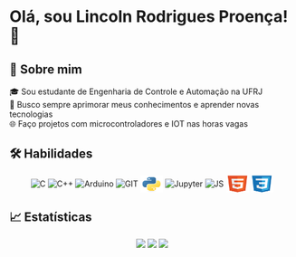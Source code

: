  
# Olá, sou Lincoln Rodrigues Proença! 👋
                
## 📖 Sobre mim 

🎓 Sou estudante de Engenharia de Controle e Automação na UFRJ \
📝 Busco sempre aprimorar meus conhecimentos e aprender novas tecnologias \
🌐 Faço projetos com microcontroladores e IOT nas horas vagas

## 🛠 Habilidades
<div align="center">

  <img align="center" alt="C" height="30" width="40" src="https://cdn.jsdelivr.net/gh/devicons/devicon/icons/c/c-original.svg" />
  <img align="center" alt="C++" height="30" width="40" src="https://raw.githubusercontent.com/jmnote/z-icons/master/svg/cpp.svg" />
  <img align="center" alt="Arduino" height="30" width="40" src="https://cdn.jsdelivr.net/gh/devicons/devicon/icons/arduino/arduino-original-wordmark.svg" />
  <img align="center" alt="GIT" height="30" width="40" src="https://raw.githubusercontent.com/jmnote/z-icons/master/svg/git.svg" />
  <img align="center" alt="Python" height="30" width="40" src="https://raw.githubusercontent.com/devicons/devicon/master/icons/python/python-original.svg">
  <img align="center" alt="Jupyter" height="30" width="40" src="https://cdn.jsdelivr.net/gh/devicons/devicon/icons/jupyter/jupyter-original-wordmark.svg">
  <img align="center" alt="JS" height="28" width="47" src="https://cdn.cdnlogo.com/logos/j/69/javascript.svg">
  <img align="center" alt="HTML" height="30" width="40" src="https://raw.githubusercontent.com/devicons/devicon/master/icons/html5/html5-original.svg">
  <img align="center" alt="CSS" height="30" width="40" src="https://raw.githubusercontent.com/devicons/devicon/master/icons/css3/css3-original.svg">
  
</div> 

## 📈 Estatísticas
 <div align="center" >
   <img  height="180em" src="https://github-readme-stats-sigma-five.vercel.app/api?username=LincolnProenca&show_icons=true&theme=tokyonight&include_all_commits=true&count_private=true&hide_border=true"/>
   <img height="180em" src="https://github-readme-streak-stats.herokuapp.com/?user=LincolnProenca&hide_border=true&show_icons=true&locale=en&layout=compact&theme=tokyonight&line_height=0" />
 <img height="180em" src="https://github-readme-stats-sigma-five.vercel.app/api/top-langs/?username=LincolnProenca&hide_border=true&&layout=compact&langs_count=7&theme=tokyonight"/>
 </div>
